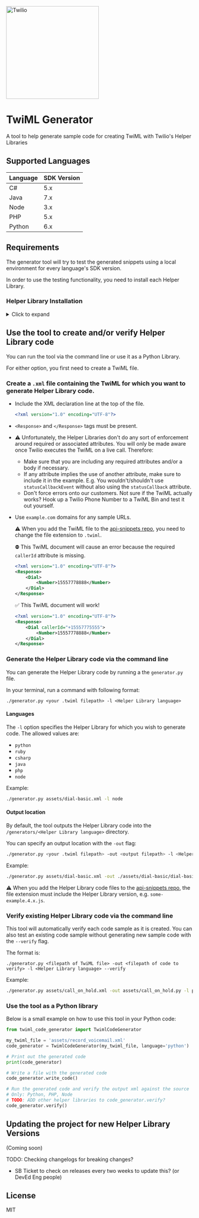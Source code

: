 <a href="https://www.twilio.com">
  <img src="https://static0.twilio.com/marketing/bundles/marketing/img/logos/wordmark-red.svg" alt="Twilio" width="250" />
</a>

# TwiML Generator
A tool to help generate sample code for creating TwiML with Twilio's Helper Libraries

## Supported Languages

| Language  | SDK Version |
| :-------------  |:------------- |
| C# | 5.x |
| Java | 7.x |
| Node | 3.x |
| PHP | 5.x |
| Python | 6.x |


## Requirements
The generator tool will try to test the generated snippets using a local
environment for every language's SDK version.

In order to use the testing functionality, you need to install each Helper Library. 

### Helper Library Installation
<details>
  <summary>Click to expand</summary>

TODO: Instructions for how to check if you have these things installed? 

#### twilio-csharp

- [twilio-csharp GitHub Repo](https://github.com/twilio/twilio-csharp/)
- Requirements: 
  - .NET Core 1.0+
- Installation: 
  - From within this project's root directory, run the following command: 
  ```bash
  dotnet add package Twilio
  ```
  
#### twilio-java

- [twilio-java GitHub Repo](https://github.com/twilio/twilio-java)
- Requirements: 
  - Java 8
  - Maven
    - I think you can install this with Homebrew? 
    
    ```bash
    brew cask install java
    brew install maven
    ```
- Installation: 
  - Download `.jar` file for the desired version of Twilio SDK
    1. Go to [mvnrepository.com](https://mvnrepository.com/artifact/com.twilio.sdk/twilio) and click on the version of the Helper Library you need. 
    1. In the table at the top of the page, find **Files** and click on **jar** (may need to click on **View All** and select the `twilio-<version number>-jar-with-dependencies.jar` file?)
    1. Place the `.jar` file in this project's `./lib/` directory.

#### twilio-python

- [twilio-python GitHub Repo](https://github.com/twilio/twilio-python)
- Requirements: 
  - Python 3.7+
- Installation: 
  - Install `twilio` sdk with `pip` (already in requirements.txt)
  (does this work with pip3? idk)

  ```bash
  pip3 install twilio
  ```

#### twilio-ruby

- [twilio-ruby GitHub Repo](https://github.com/twilio/twilio-ruby)

- Requirements: 
  - Ruby 3.1
  - RubyGems

- Installation: 
  - Install ruby and `twilio-ruby` gem
  - (In the root ?)

  ```bash
  gem install twilio-ruby -v 5.76.0
  ```

#### twilio-php

- [twilio-php GitHub Repo](https://github.com/twilio/twilio-php/)
- Requirements: 
  - PHP 8
  - [Composer](https://getcomposer.org/download/)
- Installation: 
  - In the root directory of this project, run the following command: 
  ```bash
  composer require twilio/sdk
  ```

#### twilio-node

- [twilio-node GitHub Repo](https://github.com/twilio/twilio-node/)
- Requirements: 
  - Node.js 14+
- Installation: 
  - In the root directory of this project, run the following command: 
    
  ```bash
  npm install twilio
  ```

#### twilio-go (Coming soon?)

- [twilio-go GitHub Repo](https://github.com/twilio/twilio-go)

</details>



## Use the tool to create and/or verify Helper Library code

You can run the tool via the command line or use it as a Python Library. 

For either option, you first need to create a TwiML file. 

### Create a `.xml` file containing the TwiML for which you want to generate Helper Library code. 

- Include the XML declaration line at the top of the file. 

  ```xml
  <?xml version="1.0" encoding="UTF-8"?>
  ```

- `<Response>` and `</Response>` tags must be present. 

- :warning: Unfortunately, the Helper Libraries don't do any sort of enforcement around required or associated attributes. You will only be made aware once Twilio executes the TwiML on a live call. Therefore: 
  - Make sure that you are including any required attributes and/or a body if necessary. 
  - If any attribute implies the use of another attribute, make sure to include it in the example. E.g. You wouldn't/shouldn't use `statusCallbackEvent` without also using the `statusCallback` attribute. 
  - Don't force errors onto our customers. Not sure if the TwiML actually works? Hook up a Twilio Phone Number to a TwiML Bin and test it out yourself.

- Use `example.com` domains for any sample URLs. 

  :warning: When you add the TwiML file to the [api-snippets repo](https://github.com/TwilioDevEd/api-snippets/tree/master/twiml), you need to change the file extension to `.twiml`. 

  :no_entry: This TwiML document will cause an error because the required `callerId` attribute is missing.

  ```xml
  <?xml version="1.0" encoding="UTF-8"?>
  <Response>
      <Dial>
          <Number>15557778888</Number>
      </Dial>
  </Response>
  ```

  :white_check_mark: This TwiML document will work!

  ```xml
  <?xml version="1.0" encoding="UTF-8"?>
  <Response>
      <Dial callerId="+15557775555">
          <Number>15557778888</Number>
      </Dial>
  </Response>
  ```

### Generate the Helper Library code via the command line

  You can generate the Helper Library code by running a the `generator.py` file.

  In your terminal, run a command with following format: 
  
  `./generator.py <your .twiml filepath> -l <Helper Library language>`
  
  #### Languages

  The `-l` option specifies the Helper Library for which you wish to generate code. The allowed values are: 
  - `python` 
  - `ruby`
  - `csharp`
  - `java`
  - `php`
  - `node`
  
  Example: 
  ```bash
  ./generator.py assets/dial-basic.xml -l node
  ```

  #### Output location 

  By default, the tool outputs the Helper Library code into the `/generators/<Helper Library language>` directory. 

  You can specify an output location with the `-out` flag: 

  ```bash
  ./generator.py <your .twiml filepath> -out <output filepath> -l <Helper Library language>
  ```

  Example: 
  ```bash
  ./generator.py assets/dial-basic.xml -out ./assets/dial-basic/dial-basic.4.x.js -l node
  ```

  :warning: When you add the Helper Library code files to the [api-snippets repo](https://github.com/TwilioDevEd/api-snippets/tree/master/twiml), the file extension must include the Helper Library version, e.g. `some-example.4.x.js`.  

  
### Verify existing Helper Library code via the command line

This tool will automatically verify each code sample as it is created. You can also test an existing code sample without generating new sample code with the `--verify` flag. 

The format is:

  `./generator.py <filepath of TwiML file> -out <filepath of code to verify> -l <Helper Library language> --verify`

Example: 
```bash
./generator.py assets/call_on_hold.xml -out assets/call_on_hold.py -l python --verify
```

### Use the tool as a Python library

Below is a small example on how to use this tool in your Python code:

```python
from twiml_code_generator import TwimlCodeGenerator

my_twiml_file = 'assets/record_voicemail.xml'
code_generator = TwimlCodeGenerator(my_twiml_file, language='python')

# Print out the generated code
print(code_generator)

# Write a file with the generated code
code_generator.write_code()

# Run the generated code and verify the output xml against the source
# Only: Python, PHP, Node
# TODO: ADD other helper libraries to code_generator.verify?
code_generator.verify()
```

## Updating the project for new Helper Library Versions

(Coming soon)

TODO: Checking changelogs for breaking changes? 
- SB Ticket to check on releases every two weeks to update this? (or DevEd Eng people)

## License
MIT
